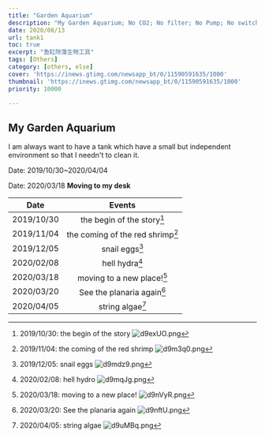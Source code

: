 ```yaml
---
title: "Garden Aquarium"
description: "My Garden Aquarium; No CO2; No filter; No Pump; No switch water; Yes light"
date: 2020/08/13
url: tank1
toc: true
excerpt: "鱼缸除藻生物工具"
tags: [Others]
category: [others, else]
cover: 'https://inews.gtimg.com/newsapp_bt/0/11590591635/1000'
thumbnail: 'https://inews.gtimg.com/newsapp_bt/0/11590591635/1000'
priority: 10000

---
```


## My Garden Aquarium

I am always want to have a tank which have a small but independent environment so that I needn't to clean it.

Date: 2019/10/30~2020/04/04
<p align='center'>
<object data="//player.bilibili.com/player.html?aid=882541154&bvid=BV1iK4y1C7bB&cid=173876866&page=1" width="100%" height="480">
</object>
</p>

Date: 2020/03/18
**Moving to my desk**
<p align='center'>
<object data="//player.bilibili.com/player.html?aid=97372565&bvid=BV1p7411R7Gz&cid=166231580&page=1" width="100%" height="480">
</object>
</p>

|Date|Events|
|--|:--:|
|2019/10/30|the begin of the story[^1]|
|2019/11/04|the coming of the red shrimp[^2]|
|2019/12/05|snail eggs[^3]|
|2020/02/08|hell hydra[^4]|
|2020/03/18|moving to a new place![^5]|
|2020/03/20|See the planaria again[^6]|
|2020/04/05|string algae[^7]|

[^1]: 2019/10/30: the begin of the story
![d9exUO.png](https://s1.ax1x.com/2020/08/13/d9exUO.png)

[^2]: 2019/11/04: the coming of the red shrimp
![d9m3q0.png](https://s1.ax1x.com/2020/08/13/d9m3q0.png)

[^3]: 2019/12/05: snail eggs
![d9mdz9.png](https://s1.ax1x.com/2020/08/13/d9mdz9.png)

[^4]: 2020/02/08: hell hydro
![d9mqJg.png](https://s1.ax1x.com/2020/08/13/d9mqJg.png)

[^5]: 2020/03/18: moving to a new place!
![d9nVyR.png](https://s1.ax1x.com/2020/08/13/d9nVyR.png)

[^6]: 2020/03/20: See the planaria again
![d9nftU.png](https://s1.ax1x.com/2020/08/13/d9nftU.png)

[^7]: 2020/04/05: string algae
![d9uMBq.png](https://s1.ax1x.com/2020/08/13/d9uMBq.png)
